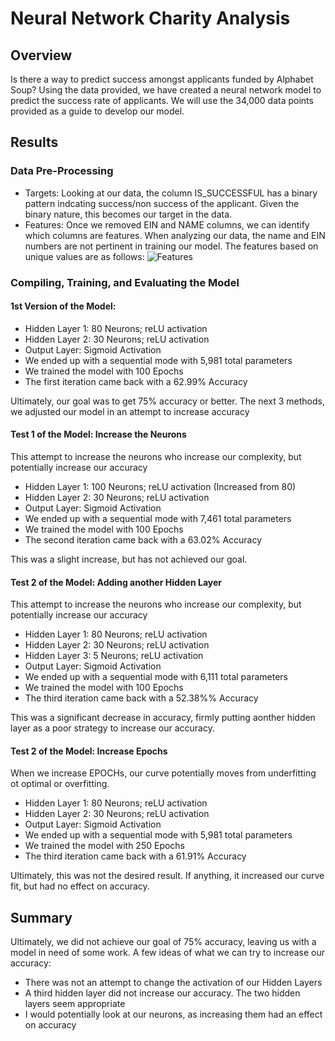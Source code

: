 # Neural Network Charity Analysis
## Overview
Is there a way to predict success amongst applicants funded by Alphabet Soup? Using the data provided, we have created a neural network model to predict the success rate of applicants. We will use the 34,000 data points provided as a guide to develop our model.

## Results
### Data Pre-Processing
- Targets: Looking at our data, the column IS_SUCCESSFUL has a binary pattern indcating success/non success of the applicant. Given the binary nature, this becomes our target in the data.
- Features: Once we removed EIN and NAME columns, we can identify which columns are features. When analyzing our data, the name and EIN numbers are not pertinent in training our model. The features based on unique values are as follows:
![Features]()

### Compiling, Training, and Evaluating the Model
#### 1st Version of the Model:
- Hidden Layer 1: 80 Neurons; reLU activation
- Hidden Layer 2: 30 Neurons; reLU activation
- Output Layer: Sigmoid Activation
- We ended up with a sequential mode with 5,981 total parameters
- We trained the model with 100 Epochs
- The first iteration came back with a 62.99% Accuracy

Ultimately, our goal was to get 75% accuracy or better. The next 3 methods, we adjusted our model in an attempt to increase accuracy

#### Test 1 of the Model: Increase the Neurons
This attempt to increase the neurons who increase our complexity, but potentially increase our accuracy
- Hidden Layer 1: 100 Neurons; reLU activation (Increased from 80)
- Hidden Layer 2: 30 Neurons; reLU activation
- Output Layer: Sigmoid Activation
- We ended up with a sequential mode with 7,461 total parameters
- We trained the model with 100 Epochs
- The second iteration came back with a 63.02% Accuracy

This was a slight increase, but has not achieved our goal. 

#### Test 2 of the Model: Adding another Hidden Layer
This attempt to increase the neurons who increase our complexity, but potentially increase our accuracy
- Hidden Layer 1: 80 Neurons; reLU activation 
- Hidden Layer 2: 30 Neurons; reLU activation
- Hidden Layer 3: 5 Neurons; reLU activation
- Output Layer: Sigmoid Activation
- We ended up with a sequential mode with 6,111 total parameters
- We trained the model with 100 Epochs
- The third iteration came back with a 52.38%% Accuracy

This was a significant decrease in accuracy, firmly putting aonther hidden layer as a poor strategy to increase our accuracy.

#### Test 2 of the Model: Increase Epochs
When we increase EPOCHs, our curve potentially moves from underfitting ot optimal or overfitting. 
- Hidden Layer 1: 80 Neurons; reLU activation 
- Hidden Layer 2: 30 Neurons; reLU activation
- Output Layer: Sigmoid Activation
- We ended up with a sequential mode with 5,981 total parameters
- We trained the model with 250 Epochs
- The third iteration came back with a 61.91% Accuracy

Ultimately, this was not the desired result. If anything, it increased our curve fit, but had no effect on accuracy. 

## Summary
Ultimately, we did not achieve our goal of 75% accuracy, leaving us with a model in need of some work. A few ideas of what we can try to increase our accuracy:
- There was not an attempt to change the activation of our Hidden Layers
- A third hidden layer did not increase our accuracy. The two hidden layers seem appropriate
- I would potentially look at our neurons, as increasing them had an effect on accuracy

